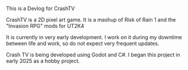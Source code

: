 This is a Devlog for CrashTV

CrashTV is a 2D pixel art game. It is a mashup of Risk of Rain 1 and the "Invasion RPG" mods for UT2K4

It is currently in very early development. I work on it during my downtime between life and work, so do not expect very frequent updates.

Crash TV is being developed using Godot and C#. I began this project in early 2025 as a hobby project.
